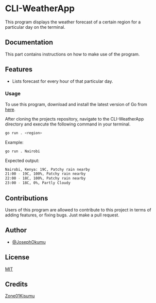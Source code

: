 # CLI-WeatherApp

This program displays the weather forecast of a certain region for a particular day on the terminal. 

## Documentation

This part contains instructions on how to make use of the program.

## Features

- Lists forecast for every hour of that particular day.

### Usage

To use this program, download and install the latest version of Go from [here](https://go.dev/doc/install).

After cloning the projects repository, navigate to the CLI-WeatherApp directory and execute the following command in your terminal.
```bash
go run . <region>
```
Example:
```bash
go run . Nairobi
```
Expected output:

```bash
Nairobi, Kenya: 19C, Patchy rain nearby
21:00 - 19C, 100%, Patchy rain nearby
22:00 - 18C, 100%, Patchy rain nearby
23:00 - 18C, 0%, Partly Cloudy 
```

## Contributions
Users of this program are allowed to contribute to this project in terms of adding features, or fixing bugs. Just make a pull request.

## Author

- [@JosephOkumu](https://github.com/JosephOkumu)


## License

[MIT](https://choosealicense.com/licenses/mit/)


## Credits

[Zone01Kisumu](https://zone01kisumu.ke)
